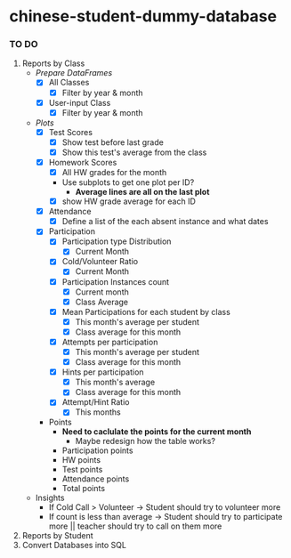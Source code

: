 # chinese-student-dummy-database

### TO DO
1. Reports by Class
    * *Prepare DataFrames*
        * [x] All Classes
            * [x] Filter by year & month
        * [x] User-input Class
            * [x] Filter by year & month
    * *Plots*
        * [x] Test Scores
            * [x] Show test before last grade
            * [x] Show this test's average from the class
        * [x] Homework Scores
            * [x] All HW grades for the month
            * Use subplots to get one plot per ID?
                * **Average lines are all on the last plot**
            * [x] show HW grade average for each ID
        * [x] Attendance
            * [x] Define a list of the each absent instance and what dates
        * [x] Participation
            * [x] Participation type Distribution
                * [x] Current Month
            * [x] Cold/Volunteer Ratio
                * [x] Current Month
            * [x] Participation Instances count
                * [x] Current month
                * [x] Class Average
            * [x] Mean Participations for each student by class
                * [x] This month's average per student
                * [x] Class average for this month
            * [x] Attempts per participation
                * [x] This month's average per student
                * [x] Class average for this month
            * [x] Hints per participation
                * [x] This month's average
                * [x] Class average for this month
            * [x] Attempt/Hint Ratio
                * [x] This months
        * Points
            * **Need to caclulate the points for the current month**
                * Maybe redesign how the table works?
            * Participation points
            * HW points
            * Test points
            * Attendance points
            * Total points
    * Insights
        * If Cold Call > Volunteer -> Student should try to volunteer more
        * If count is less than average -> Student should try to participate more || teacher should try to call on them more
2. Reports by Student
3. Convert Databases into SQL

